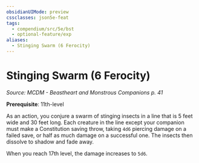 ```yaml
---
obsidianUIMode: preview
cssclasses: json5e-feat
tags:
  - compendium/src/5e/bst
  - optional-feature/exp
aliases:
  - Stinging Swarm (6 Ferocity)
---
```

# Stinging Swarm (6 Ferocity)
*Source: MCDM - Beastheart and Monstrous Companions p. 41*  

**Prerequisite**: 11th-level

As an action, you conjure a swarm of stinging insects in a line that is 5 feet wide and 30 feet long. Each creature in the line except your companion must make a Constitution saving throw, taking `4d6` piercing damage on a failed save, or half as much damage on a successful one. The insects then dissolve to shadow and fade away.

When you reach 17th level, the damage increases to `5d6`.